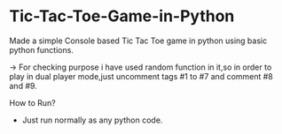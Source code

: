 # Tic-Tac-Toe-Game-in-Python

Made a simple Console based Tic Tac Toe game in python using basic python functions.

-> For checking purpose i have used random function in it,so in order to play in dual player mode,just uncomment tags #1 to #7 and comment #8 and #9.

How to Run?
- Just run normally as any python code.
